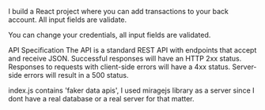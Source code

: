 I build a React project where you can add transactions to your back account.
All input fields are validate.

You can change your credentials, all input fields are validated.

API Specification
The API is a standard REST API with endpoints that accept and receive JSON. Successful responses will have an HTTP 2xx status. Responses to requests with client-side errors will have a 4xx status. Server-side errors will result in a 500 status.

index.js contains 'faker data apis', I used miragejs library as a server since I dont have a real database or a real server for that matter.

